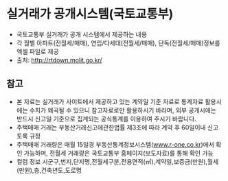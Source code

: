# 실거래가 공개시스템(국토교통부)
- 국토교통부 실거래가 공개 시스템에서 제공하는 내용
- 각 월별 아파트(전월세/매매), 연립/다세대(전월세/매매), 단독(전월세/매매)정보를 엑셀 파일로 제공
- 출처: http://rtdown.molit.go.kr/
## 참고
- 본 자료는 실거래가 사이트에서 제공하고 있는  계약일 기준 자료로 통계자료 활용시에는 수치가 왜곡될 수 있으니 참고자료로만 활용하시기 바라며, 외부 공개시에는 반드시 신고일 기준으로 집계되는 공식통계를 이용하여 주시기 바랍니다.
- 주택매매 거래는 부동산거래신고에관한법률 제3조에 따라 계약 후 60일이내 신고토록 규정	
- 주택매매 거래량은 매월 15일경 부동산통계정보시스템(www.r-one.co.kr)에서  확인 가능하며, 전월세 거래량은 국토교통부 홈페이지(보도자료)를 통해 확인 가능
- 컬럼 정보
  시군구,번지,단지명,전월세구분,전용면적(㎡),계약일,보증금(만원),월세(만원),층,건축년도,도로명